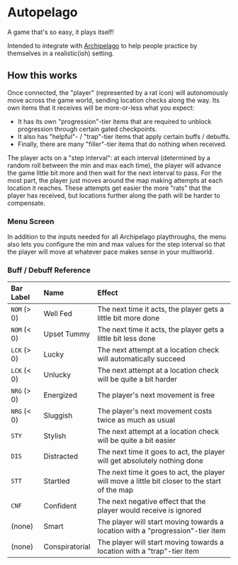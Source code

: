 # Autopelago

A game that's so easy, it plays itself!

Intended to integrate with [Archipelago](https://archipelago.gg) to help people practice by themselves in a realistic(ish) setting.

## How this works

Once connected, the "player" (represented by a rat icon) will autonomously move across the game world, sending location checks along the way. Its own items that it receives will be more-or-less what you expect:

- It has its own "progression"-tier items that are required to unblock progression through certain gated checkpoints.
- It also has "helpful"- / "trap"-tier items that apply certain buffs / debuffs.
- Finally, there are many "filler"-tier items that do nothing when received.

The player acts on a "step interval": at each interval (determined by a random roll between the min and max each time), the player will advance the game little bit more and then wait for the next interval to pass. For the most part, the player just moves around the map making attempts at each location it reaches. These attempts get easier the more "rats" that the player has received, but locations further along the path will be harder to compensate.

### Menu Screen

In addition to the inputs needed for all Archipelago playthroughs, the menu also lets you configure the min and max values for the step interval so that the player will move at whatever pace makes sense in your multiworld.

### Buff / Debuff Reference
|Bar Label|Name|Effect|
|:-|:-|:-|
|`NOM` (> 0)|Well Fed|The next time it acts, the player gets a little bit more done|
|`NOM` (< 0)|Upset Tummy|The next time it acts, the player gets a little bit less done|
|`LCK` (> 0)|Lucky|The next attempt at a location check will automatically succeed|
|`LCK` (< 0)|Unlucky|The next attempt at a location check will be quite a bit harder|
|`NRG` (> 0)|Energized|The player's next movement is free|
|`NRG` (< 0)|Sluggish|The player's next movement costs twice as much as usual|
|`STY`|Stylish|The next attempt at a location check will be quite a bit easier|
|`DIS`|Distracted|The next time it goes to act, the player will get absolutely nothing done|
|`STT`|Startled|The next time it goes to act, the player will move a little bit closer to the start of the map|
|`CNF`|Confident|The next negative effect that the player would receive is ignored|
|(none)|Smart|The player will start moving towards a location with a "progression"-tier item|
|(none)|Conspiratorial|The player will start moving towards a location with a "trap"-tier item|
